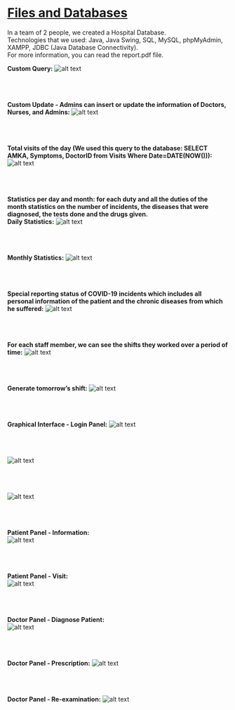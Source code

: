 # [Files and Databases](https://www.csd.uoc.gr/CSD/index.jsp?content=courses_catalog&openmenu=demoAcc3&lang=en&course=24)  

In a team of 2 people, we created a Hospital Database.  
Technologies that we used: Java, Java Swing, SQL, MySQL, phpMyAdmin, XAMPP, JDBC (Java Database Connectivity).  
For more information, you can read the report.pdf file.  

**Custom Query:**
![alt text](https://github.com/georgeleve/CS360/blob/main/images/image1.jpg)<br/><br/><br/><br/>

**Custom Update - Admins can insert or update the information of Doctors, Nurses, and Admins:**
![alt text](https://github.com/georgeleve/CS360/blob/main/images/image2.jpg)<br/><br/><br/><br/>

**Total visits of the day (We used this query to the database: SELECT AMKA, Symptoms, DoctorID from Visits Where Date=DATE(NOW())):**
![alt text](https://github.com/georgeleve/CS360/blob/main/images/image3.jpg)<br/><br/><br/><br/>

**Statistics per day and month: for each duty and all the duties of the month statistics on the number of incidents, the diseases
that were diagnosed, the tests done and the drugs given.**<br/>
**Daily Statistics:**
![alt text](https://github.com/georgeleve/CS360/blob/main/images/image4.jpg)<br/><br/><br/><br/>

**Monthly Statistics:**
![alt text](https://github.com/georgeleve/CS360/blob/main/images/image5.jpg)<br/><br/><br/><br/>

**Special reporting status of COVID-19 incidents which includes all 
personal information of the patient and the chronic diseases from which he suffered:**
![alt text](https://github.com/georgeleve/CS360/blob/main/images/image6.jpg)<br/><br/><br/><br/>

**For each staff member, we can see the shifts they worked over a period of time:**
![alt text](https://github.com/georgeleve/CS360/blob/main/images/image7.jpg)<br/><br/><br/><br/>

**Generate tomorrow’s shift:**
![alt text](https://github.com/georgeleve/CS360/blob/main/images/image8.jpg)<br/><br/><br/><br/>

**Graphical Interface - Login Panel:**
![alt text](https://github.com/georgeleve/CS360/blob/main/images/image9.jpg)<br/><br/><br/><br/>

![alt text](https://github.com/georgeleve/CS360/blob/main/images/image10.jpg)<br/><br/><br/><br/>

![alt text](https://github.com/georgeleve/CS360/blob/main/images/image16.jpg)<br/><br/><br/><br/>

**Patient Panel - Information:**                           
![alt text](https://github.com/georgeleve/CS360/blob/main/images/image11.jpg)<br/><br/><br/><br/>

**Patient Panel - Visit:**  
![alt text](https://github.com/georgeleve/CS360/blob/main/images/image12.jpg)<br/><br/><br/><br/>

**Doctor Panel - Diagnose Patient:**  
![alt text](https://github.com/georgeleve/CS360/blob/main/images/image13.jpg)<br/><br/><br/><br/>

**Doctor Panel - Prescription:**
![alt text](https://github.com/georgeleve/CS360/blob/main/images/image14.jpg)<br/><br/><br/><br/>

**Doctor Panel - Re-examination:**
![alt text](https://github.com/georgeleve/CS360/blob/main/images/image15.jpg)<br/><br/><br/><br/>


